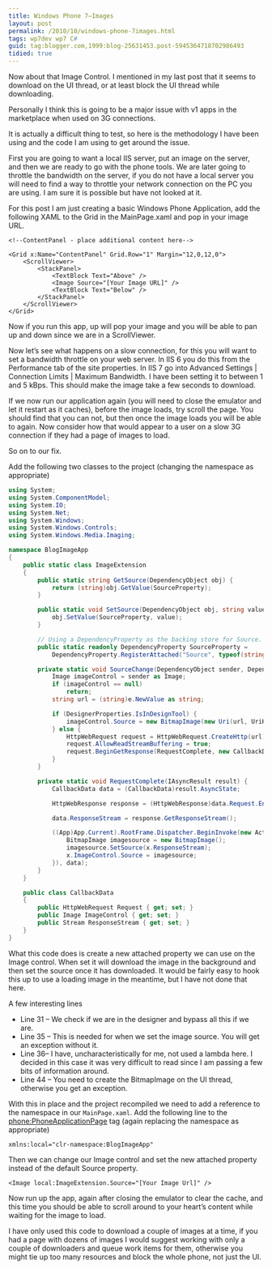 ```yaml
---
title: Windows Phone 7–Images
layout: post
permalink: /2010/10/windows-phone-7images.html
tags: wp7dev wp7 C#
guid: tag:blogger.com,1999:blog-25631453.post-5945364718702986493
tidied: true
---
```


Now about that Image Control. I mentioned in my last post that it seems to download on the UI thread, or at least block the UI thread while downloading.  
  
Personally I think this is going to be a major issue with v1 apps in the marketplace when used on 3G connections.  
  
It is actually a difficult thing to test, so here is the methodology I have been using and the code I am using to get around the issue. 

<!-- more -->
  
First you are going to want a local IIS server, put an image on the server, and then we are ready to go with the phone tools. We are later going to throttle the bandwidth on the server, if you do not have a local server you will need to find a way to throttle your network connection on the PC you are using. I am sure it is possible but have not looked at it.  
  
For this post I am just creating a basic Windows Phone Application, add the following XAML to the Grid in the MainPage.xaml and pop in your image URL.  
  
```markup
<!--ContentPanel - place additional content here-->

<Grid x:Name="ContentPanel" Grid.Row="1" Margin="12,0,12,0">
    <ScrollViewer>
        <StackPanel>
            <TextBlock Text="Above" />
            <Image Source="[Your Image URL]" />
            <TextBlock Text="Below" />
        </StackPanel>
    </ScrollViewer>
</Grid>
```

Now if you run this app, up will pop your image and you will be able to pan up and down since we are in a ScrollViewer.  

Now let’s see what happens on a slow connection, for this you will want to set a bandwidth throttle on your web server. In IIS 6 you do this from the Performance tab of the site properties. In IIS 7 go into Advanced Settings | Connection Limits | Maximum Bandwidth. I have been setting it to between 1 and 5 kBps. This should make the image take a few seconds to download.  

If we now run our application again (you will need to close the emulator and let it restart as it caches), before the image loads, try scroll the page. You should find that you can not, but then once the image loads you will be able to again. Now consider how that would appear to a user on a slow 3G connection if they had a page of images to load.  

So on to our fix.  

Add the following two classes to the project (changing the namespace as appropriate)  


```csharp
using System;
using System.ComponentModel;
using System.IO;
using System.Net;
using System.Windows;
using System.Windows.Controls;
using System.Windows.Media.Imaging;

namespace BlogImageApp
{
    public static class ImageExtension
    {
        public static string GetSource(DependencyObject obj) {
            return (string)obj.GetValue(SourceProperty);
        }

        public static void SetSource(DependencyObject obj, string value) {
            obj.SetValue(SourceProperty, value);
        }

        // Using a DependencyProperty as the backing store for Source.  This enables animation, styling, binding, etc...
        public static readonly DependencyProperty SourceProperty =
            DependencyProperty.RegisterAttached("Source", typeof(string), typeof(ImageExtension), new PropertyMetadata(SourceChange));

        private static void SourceChange(DependencyObject sender, DependencyPropertyChangedEventArgs e) {
            Image imageControl = sender as Image;
            if (imageControl == null)
                return;
            string url = (string)e.NewValue as string;

            if (DesignerProperties.IsInDesignTool) {
                imageControl.Source = new BitmapImage(new Uri(url, UriKind.Absolute));
            } else {
                HttpWebRequest request = HttpWebRequest.CreateHttp(url);
                request.AllowReadStreamBuffering = true;
                request.BeginGetResponse(RequestComplete, new CallbackData { Request = request, ImageControl = imageControl });
            }
        }

        private static void RequestComplete(IAsyncResult result) {
            CallbackData data = (CallbackData)result.AsyncState;

            HttpWebResponse response = (HttpWebResponse)data.Request.EndGetResponse(result);

            data.ResponseStream = response.GetResponseStream();

            ((App)App.Current).RootFrame.Dispatcher.BeginInvoke(new Action<CallbackData>(x => {
                BitmapImage imagesource = new BitmapImage();
                imagesource.SetSource(x.ResponseStream);
                x.ImageControl.Source = imagesource;
            }), data);
        }
    }

    public class CallbackData
    {
        public HttpWebRequest Request { get; set; }
        public Image ImageControl { get; set; }
        public Stream ResponseStream { get; set; }
    }
}
```

What this code does is create a new attached property we can use on the Image control. When set it will download the image in the background and then set the source once it has downloaded. It would be fairly easy to hook this up to use a loading image in the meantime, but I have not done that here.  


A few interesting lines  

* Line 31 – We check if we are in the designer and bypass all this if we are.
* Line 35 – This is needed for when we set the image source. You will get an exception without it.
* Line 36– I have, uncharacteristically for me, not used a lambda here. I decided in this case it was very difficult to read since I am passing a few bits of information around.
* Line 44 – You need to create the BitmapImage on the UI thread, otherwise you get an exception.


With this in place and the project recompiled we need to add a reference to the namespace in our `MainPage.xaml`. Add the following line to the <phone:PhoneApplicationPage> tag (again replacing the namespace as appropriate)  

`xmlns:local="clr-namespace:BlogImageApp"`


Then we can change our Image control and set the new attached property instead of the default Source property.  


`<Image local:ImageExtension.Source="[Your Image Url]" />` 


Now run up the app, again after closing the emulator to clear the cache, and this time you should be able to scroll around to your heart’s content while waiting for the image to load.  


I have only used this code to download a couple of images at a time, if you had a page with dozens of images I would suggest working with only a couple of downloaders and queue work items for them, otherwise you might tie up too many resources and block the whole phone, not just the UI.  
  
